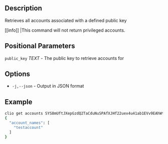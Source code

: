 ## Description
Retrieves all accounts associated with a defined public key

[[info]]
|This command will not return privileged accounts.

## Positional Parameters
`public_key` _TEXT_  - The public key to retrieve accounts for
## Options
- `-j,--json` - Output in JSON format
## Example


```sh
clio get accounts SYS8mUftJXepGzdQ2TaCduNuSPAfXJHf22uex4u41ab1EVv9EAhWt
{
  "account_names": [
    "testaccount"
  ]
}
```

